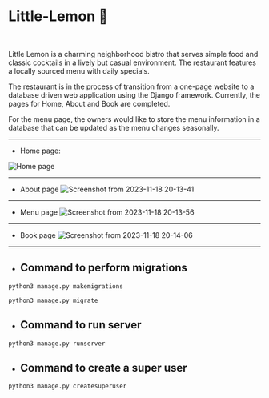 # Little-Lemon 🍋

<br>

Little Lemon is a charming neighborhood bistro that serves simple food and classic cocktails in a lively but casual environment. The restaurant features a locally sourced menu with daily specials. 

The restaurant is in the process of transition from a one-page website to a database driven web application using the Django framework. Currently, the pages for Home, About and Book are completed.

For the menu page, the owners would like to store the menu information in a database that can be updated as the menu changes seasonally. 

<hr>

- Home page:

![Home page](https://github.com/Kiruba2602/django-little-lemon/assets/asset1.png)


<hr>

- About page
![Screenshot from 2023-11-18 20-13-41](https://github.com/Kiruba2602/django-little-lemon/assets/asset2.png)

<hr>

- Menu page
![Screenshot from 2023-11-18 20-13-56](https://github.com/Kiruba2602/django-little-lemon/assets/asset3.png)

<hr>

- Book page
![Screenshot from 2023-11-18 20-14-06](https://github.com/Kiruba2602/django-little-lemon/assets/asset4.png)

<hr>

- ## Command to perform migrations
`python3 manage.py makemigrations`

`python3 manage.py migrate`

- ## Command to run server
`python3 manage.py runserver`

- ## Command to create a super user
`python3 manage.py createsuperuser`


